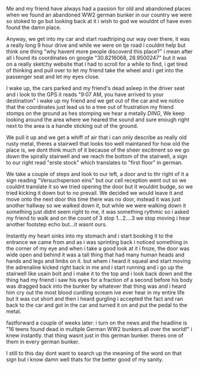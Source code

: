 Me and my friend have always had a passion for old and abandoned places when we found an abandoned WW2 german bunker in our country we were so stoked to go but looking back at it i wish to god we wouldnt of have even found the damn place.


Anyway, we get into my car and start roadtriping our way over there, it was a really long 9 hour drive and while we were on tje road i couldnt help but think one thing "why havent more people discoverd this place?" i mean after all i found its coordinates on google "30.8216068, 28.9500247" but it was on a really sketchy website that i had to scroll for a while to find, i get tired of thinking and pull over to let my friend take the wheel and i get into the passenger seat and let my eyes close.


I wake up, the cars parked and my friend's dead asleep in the driver seat and i look to the GPS it reads "9:07 AM, you have arrived to your destination" i wake up my friend and we get out of the car and we notice that the coordinates just lead us to a tree out of frustration my friend stomps on the ground as hes stomping we hear a metally *DING*, We keep looking around the area where we heared the sound and sure enough right next to the area is a handle sticking out of the ground.


We pull it up and we get a whiff of air that i can only describe as really old rusty metal, theres a stairwell that looks too well maintaned for how old the place is, we dont think much of it because of the sheer excitment so we go down the spirally stairwell and we reach the bottom of the stairwell, a sign to our right read "erste stock" which translates to "first floor" in german.


We take a couple of steps and look to our left, a door and to thr right of it a sign reading "Versuchsperson eins"  but our cell reception went out so we couldnt translate it so we tried opening the door but it wouldnt budge, so we tried kicking it down but to no prevail. We decided we would leave it and move onto the next door this time there was no door, instead it was just another hallway so we walked down it, but while we were walking down it something just didnt seem right to me, it was something rythmic so i asked my friend to walk and on the count of 3 stop 1...2....3 we stop moving i hear another footstep echo but...it wasnt ours.


Instantly my heart sinks into my stomach and i start booking it to the entrance we came from and as i was sprinting back i noticed something in the corner of my eye and when i take a good look at it i froze, the door was wide open and behind it was a tall thing that had many human heads and hands and legs and limbs on it. but whem i heard it squeal and start moving the adrenaline kicked right back in me and i start running and i go up the stairwell like usain bolt and i make it to the top and i look back down and the thing had my friend i saw his eyes for a fraction of a second before his body was dragged back into the bunker by whatever that thing was and i heard him cry out the most blood curdling scream ive ever hear in my entire life but it was cut short and then i heard gurgling i accepted the fact and ran back to the car and got in the car and  turned it on and put the pedal to the metal.

fastforward a couple of weeks later: i turn on the news and the headline is "16 teens found dead in multiple German WW2 bunkers all over the world!" i knew instantly. that thing wasnt just in this german bunker. theres one of them in every german bunker.


I still to this day dont want to search up the meaning of the word on that sign but i know damn well thats for the better good of my sanity.